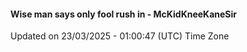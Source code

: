 #### Wise man says only fool rush in - McKidKneeKaneSir
Updated on 23/03/2025 - 01:00:47 (UTC) Time Zone
